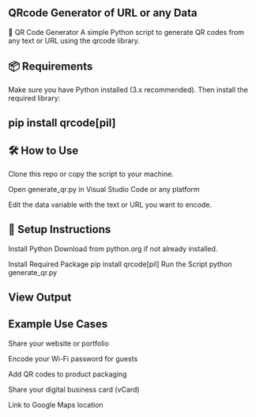 ## QRcode Generator of URL or any Data
🧾 QR Code Generator
A simple Python script to generate QR codes from any text or URL using the qrcode library.

## 📦 Requirements
Make sure you have Python installed (3.x recommended). Then install the required library:
## pip install qrcode[pil]
## 🛠️ How to Use
Clone this repo or copy the script to your machine.

Open generate_qr.py in Visual Studio Code or any platform

Edit the data variable with the text or URL you want to encode.


## 🔧 Setup Instructions
Install Python
Download from python.org if not already installed.

Install Required Package
pip install qrcode[pil]
Run the Script
python generate_qr.py
## View Output




## Example Use Cases
Share your website or portfolio

Encode your Wi-Fi password for guests

Add QR codes to product packaging

Share your digital business card (vCard)

Link to Google Maps location
